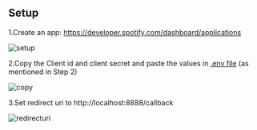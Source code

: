 ## Setup

1.Create an app: https://developer.spotify.com/dashboard/applications

![setup](https://user-images.githubusercontent.com/82235530/166215909-d71bea89-1129-4405-9023-1bf83c2cf76f.png)


2.Copy the Client id and client secret and paste the values in [.env file](./.env) (as mentioned in Step 2)

![copy](https://user-images.githubusercontent.com/82235530/166215937-1b6a2a5a-ab48-48e7-a586-875bd4b387d1.png)

3.Set redirect uri to http://localhost:8888/callback

![redirecturi](https://user-images.githubusercontent.com/82235530/166215968-7cf5676f-827a-40e4-bc8f-170e14e81782.png)
